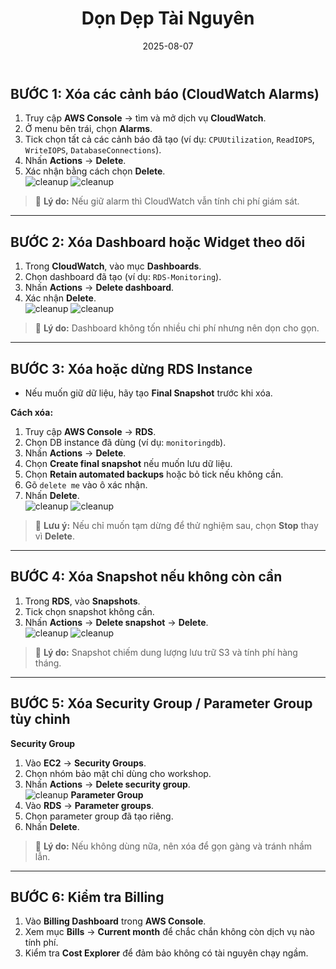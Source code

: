 ﻿---
title : "Dọn Dẹp Tài Nguyên"
date: 2025-08-07
weight : 6 
chapter : false
pre : " <b> 6. </b> "
---


## **BƯỚC 1: Xóa các cảnh báo (CloudWatch Alarms)**
1. Truy cập **AWS Console** → tìm và mở dịch vụ **CloudWatch**.  
2. Ở menu bên trái, chọn **Alarms**.  
3. Tick chọn tất cả các cảnh báo đã tạo (ví dụ: `CPUUtilization`, `ReadIOPS`, `WriteIOPS`, `DatabaseConnections`).  
4. Nhấn **Actions** → **Delete**.  
5. Xác nhận bằng cách chọn **Delete**.  
    ![cleanup](https://github.com/TuananhHZ/Aws_Whorkshop.git/images/6.clean/6.1.1.png)
    ![cleanup](https://github.com/TuananhHZ/Aws_Whorkshop.git/images/6.clean/6.1.2.png)

> 📌 **Lý do:** Nếu giữ alarm thì CloudWatch vẫn tính chi phí giám sát.

---

## **BƯỚC 2: Xóa Dashboard hoặc Widget theo dõi**
1. Trong **CloudWatch**, vào mục **Dashboards**.  
2. Chọn dashboard đã tạo (ví dụ: `RDS-Monitoring`).  
3. Nhấn **Actions** → **Delete dashboard**.  
4. Xác nhận **Delete**.  
    ![cleanup](https://github.com/TuananhHZ/Aws_Whorkshop.git/images/6.clean/6.1.3.png)
    ![cleanup](https://github.com/TuananhHZ/Aws_Whorkshop.git/images/6.clean/6.1.5.png)


> 📌 **Lý do:** Dashboard không tốn nhiều chi phí nhưng nên dọn cho gọn.

---

## **BƯỚC 3: Xóa hoặc dừng RDS Instance**
- Nếu muốn giữ dữ liệu, hãy tạo **Final Snapshot** trước khi xóa.

**Cách xóa:**
1. Truy cập **AWS Console** → **RDS**.  
2. Chọn DB instance đã dùng (ví dụ: `monitoringdb`).  
3. Nhấn **Actions** → **Delete**.  
4. Chọn **Create final snapshot** nếu muốn lưu dữ liệu.  
5. Chọn **Retain automated backups** hoặc bỏ tick nếu không cần.  
6. Gõ `delete me` vào ô xác nhận.  
7. Nhấn **Delete**.  
    ![cleanup](https://github.com/TuananhHZ/Aws_Whorkshop.git/images/6.clean/6.2.1.png)
    ![cleanup](https://github.com/TuananhHZ/Aws_Whorkshop.git/images/6.clean/6.2.2.png)

> 📌 **Lưu ý:** Nếu chỉ muốn tạm dừng để thử nghiệm sau, chọn **Stop** thay vì **Delete**.

---

## **BƯỚC 4: Xóa Snapshot nếu không còn cần**
1. Trong **RDS**, vào **Snapshots**.  
2. Tick chọn snapshot không cần.  
3. Nhấn **Actions** → **Delete snapshot** → **Delete**.  
    ![cleanup](https://github.com/TuananhHZ/Aws_Whorkshop.git/images/6.clean/6.3.1.png)
    ![cleanup](https://github.com/TuananhHZ/Aws_Whorkshop.git/images/6.clean/6.3.2.png)

> 📌 **Lý do:** Snapshot chiếm dung lượng lưu trữ S3 và tính phí hàng tháng.

---

## **BƯỚC 5: Xóa Security Group / Parameter Group tùy chỉnh**
**Security Group**
1. Vào **EC2** → **Security Groups**.  
2. Chọn nhóm bảo mật chỉ dùng cho workshop.  
3. Nhấn **Actions** → **Delete security group**.  
     ![cleanup](https://github.com/TuananhHZ/Aws_Whorkshop.git/images/6.clean/6.4.1.png)
**Parameter Group**
1. Vào **RDS** → **Parameter groups**.  
2. Chọn parameter group đã tạo riêng.  
3. Nhấn **Delete**.  
   

> 📌 **Lý do:** Nếu không dùng nữa, nên xóa để gọn gàng và tránh nhầm lẫn.

---

## **BƯỚC 6: Kiểm tra Billing**
1. Vào **Billing Dashboard** trong **AWS Console**.  
2. Xem mục **Bills** → **Current month** để chắc chắn không còn dịch vụ nào tính phí.  
3. Kiểm tra **Cost Explorer** để đảm bảo không có tài nguyên chạy ngầm.
